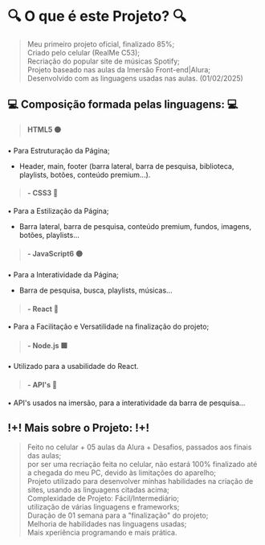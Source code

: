 # 🔍 O que é este Projeto? 🔍
> Meu primeiro projeto oficial, finalizado 85%; <br>
> Criado pelo celular (RealMe C53); <br>
> Recriação do popular site de músicas Spotify; <br>
> Projeto baseado nas aulas da Imersão Front-end|Alura; <br>
> Desenvolvido com as linguagens usadas nas aulas. (01/02/2025)

## 💻 Composição formada pelas linguagens: 💻
> #### HTML5 🟠
• Para Estruturação da Página;
- Header, main, footer (barra lateral, barra de pesquisa, biblioteca, playlists, botões, conteúdo premium...).
> #### - CSS3 🔵
• Para a Estilização da Página;
- Barra lateral, barra de pesquisa, conteúdo premium, fundos, imagens, botões, playlists...
> #### - JavaScript6 🟡
• Para a Interatividade da Página;
- Barra de pesquisa, busca, playlists, músicas...
> #### - React 🔷
• Para a Facilitação e Versatilidade na finalização do projeto;
> #### - Node.js 🟩
• Utilizado para a usabilidade do React.
> #### - API's 🔸
• API's usados na imersão, para a interatividade da barra de pesquisa...

## !+! Mais sobre o Projeto: !+!
> Feito no celular + 05 aulas da Alura + Desafios, passados aos finais das aulas; <br>
> por ser uma recriação feita no celular, não estará 100% finalizado até a chegada do meu PC, devido às limitações do aparelho;<br>
> Projeto utilizado para desenvolver minhas habilidades na criação de sites, usando as linguagens citadas acima;<br>
> Complexidade de Projeto: Fácil/Intermediário;<br>
> utilização de várias linguagens e frameworks;<br>
> Duração de 01 semana para a "finalização" do projeto;<br>
> Melhoria de habilidades nas linguagens usadas;<br>
> Mais xperiência programando e mais prática.
